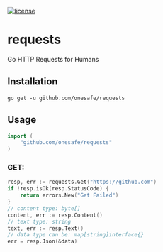 [![license](http://img.shields.io/badge/license-MIT-red.svg?style=flat)](https://raw.githubusercontent.com/asmcos/requests/master/LICENSE)

# requests
Go HTTP Requests for Humans

## Installation
```
go get -u github.com/onesafe/requests
```

## Usage
```go
import (
    "github.com/onesafe/requests"
)
```

### GET:
```go
resp, err := requests.Get("https://github.com")
if !resp.isOk(resp.StatusCode) {
	return errors.New("Get Failed")
}
// content type: byte[]
content, err := resp.Content()
// text type: string
text, err := resp.Text()
// data type can be: map[string]interface{}
err = resp.Json(&data)
```
